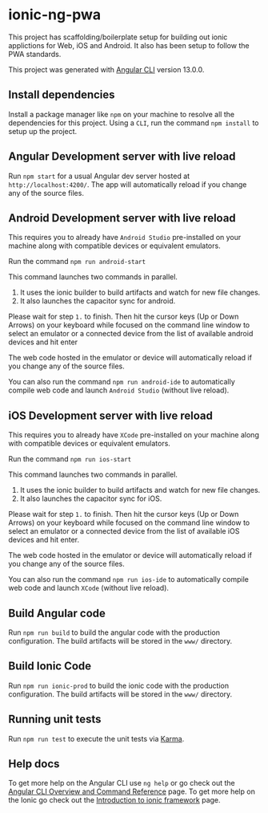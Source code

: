 # ionic-ng-pwa

This project has scaffolding/boilerplate setup for building out ionic applictions for Web, iOS and Android.
It also has been setup to follow the PWA standards.

This project was generated with [Angular CLI](https://github.com/angular/angular-cli) version 13.0.0.

## Install dependencies

Install a package manager like `npm` on your machine to resolve all the dependencies for this project. 
Using a `CLI`, run the command `npm install` to setup up the project.

## Angular Development server with live reload

Run `npm start` for a usual Angular dev server hosted at `http://localhost:4200/`. 
The app will automatically reload if you change any of the source files.


## Android Development server with live reload

This requires you to already have `Android Studio` pre-installed on your machine 
along with compatible devices or equivalent emulators.

Run the command `npm run android-start`

This command launches two commands in parallel.
1. It uses the ionic builder to build artifacts and watch for new file changes.
2. It also launches the capacitor sync for android.

Please wait for step `1.` to finish. Then hit the cursor keys (Up or Down Arrows) on 
your keyboard while focused on the command line window to select an emulator or a connected device 
from the list of available android devices and hit enter

The web code hosted in the emulator or device will automatically reload if you change any of the source files.

You can also run the command `npm run android-ide` to automatically compile web code and launch `Android Studio` (without live reload).


## iOS Development server with live reload

This requires you to already have `XCode` pre-installed on your machine 
along with compatible devices or equivalent emulators.

Run the command `npm run ios-start`

This command launches two commands in parallel.
1. It uses the ionic builder to build artifacts and watch for new file changes.
2. It also launches the capacitor sync for iOS.

Please wait for step `1.` to finish. Then hit the cursor keys (Up or Down Arrows) on 
your keyboard while focused on the command line window to select an emulator or a connected device 
from the list of available iOS devices and hit enter.

The web code hosted in the emulator or device will automatically reload if you change any of the source files.

You can also run the command `npm run ios-ide` to automatically compile web code and launch `XCode` (without live reload).


## Build Angular code

Run `npm run build` to build the angular code with the production configuration. 
The build artifacts will be stored in the `www/` directory.


## Build Ionic Code

Run `npm run ionic-prod` to build the ionic code with the production configuration. 
The build artifacts will be stored in the `www/` directory.


## Running unit tests

Run `npm run test` to execute the unit tests via [Karma](https://karma-runner.github.io).


## Help docs

To get more help on the Angular CLI use `ng help` or go check out the [Angular CLI Overview and Command Reference](https://angular.io/cli) page.
To get more help on the Ionic go check out the [Introduction to ionic framework](https://ionicframework.com/docs/intro/cli) page.
